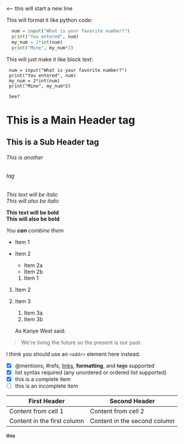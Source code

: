 <br/> <-- this will start a new line

This will format it like python code:
```python
  num = input("What is your favorite number?")
  print("You entered", num)
  my_num = 2*int(num)
  print("Mine", my_num*2)
  ```
  
  This will just make it like block text:
 ```
  num = input("What is your favorite number?")
  print("You entered", num)
  my_num = 2*int(num)
  print("Mine", my_num*2)
  
  See?
  ``` 
  
# This is a Main Header tag <h>
## This is a Sub Header tag <h>
###### This is another <h6> tag

*This text will be italic* <br/>
_This will also be italic_

**This text will be bold** <br/>
__This will also be bold__

_You **can** combine them_

* Item 1
* Item 2
  * Item 2a
  * Item 2b
  
  1. Item 1
1. Item 2
1. Item 3
   1. Item 3a
   1. Item 3b
   
   As Kanye West said:

> We're living the future so
> the present is our past.

I think you should use an
`<addr>` element here instead.


  
  - [x] @mentions, #refs, [links](), **formatting**, and <del>tags</del> supported
- [x] list syntax required (any unordered or ordered list supported)
- [x] this is a complete item
- [ ] this is an incomplete item

First Header | Second Header
------------ | -------------
Content from cell 1 | Content from cell 2
Content in the first column | Content in the second column


~~this~~

<br/>
